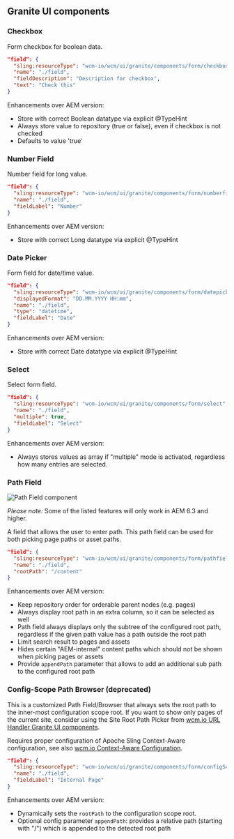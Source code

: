 ## Granite UI components


### Checkbox

Form checkbox for boolean data.

```json
"field": {
  "sling:resourceType": "wcm-io/wcm/ui/granite/components/form/checkbox",
  "name": "./field",
  "fieldDescription": "Description for checkbox",
  "text": "Check this"
}
```

Enhancements over AEM version:

* Store with correct Boolean datatype via explicit @TypeHint
* Always store value to repository (true or false), even if checkbox is not checked
* Defaults to value 'true'


### Number Field

Number field for long value.

```json
"field": {
  "sling:resourceType": "wcm-io/wcm/ui/granite/components/form/numberfield",
  "name": "./field",
  "fieldLabel": "Number"
}
```

Enhancements over AEM version:

* Store with correct Long datatype via explicit @TypeHint


### Date Picker

Form field for date/time value.

```json
"field": {
  "sling:resourceType": "wcm-io/wcm/ui/granite/components/form/datepicker",
  "displayedFormat": "DD.MM.YYYY HH:mm",
  "name": "./field",
  "type": "datetime",
  "fieldLabel": "Date"
}
```

Enhancements over AEM version:

* Store with correct Date datatype via explicit @TypeHint


### Select

Select form field.

```json
"field": {
  "sling:resourceType": "wcm-io/wcm/ui/granite/components/form/select",
  "name": "./field",
  "multiple": true,
  "fieldLabel": "Select"
}
```

Enhancements over AEM version:

* Always stores values as array if "multiple" mode is activated, regardless how many entries are selected.


### Path Field

![Path Field component](images/pathfield-component.png)

*Please note:* Some of the listed features will only work in AEM 6.3 and higher.

A field that allows the user to enter path. This path field can be used for both picking page paths or asset paths.

```json
"field": {
  "sling:resourceType": "wcm-io/wcm/ui/granite/components/form/pathfield",
  "name": "./field",
  "rootPath": "/content"
}
```

Enhancements over AEM version:

* Keep repository order for orderable parent nodes (e.g. pages)
* Always display root path in an extra column, so it can be selected as well
* Path field always displays only the subtree of the configured root path, regardless if the given path value has a path outside the root path
* Limit search result to pages and assets
* Hides certain "AEM-internal" content paths which should not be shown when picking pages or assets
* Provide `appendPath` parameter that allows to add an additional sub path to the configured root path


### Config-Scope Path Browser (deprecated)

This is a customized Path Field/Browser that always sets the root path to the inner-most configuration scope root. If you want to show only pages of the current site, consider using the Site Root Path Picker from [wcm.io URL Handler Granite UI components][url-handler-graniteui-components].

Requires proper configuration of Apache Sling Context-Aware configuration, see also [wcm.io Context-Aware Configuration][wcmio-caconfig].


```json
"field": {
  "sling:resourceType": "wcm-io/wcm/ui/granite/components/form/configScopePathBrowser",
  "name": "./field",
  "fieldLabel": "Internal Page"
}
```

Enhancements over AEM version:

* Dynamically sets the `rootPath` to the configuration scope root.
* Optional config parameter `appendPath`: provides a relative path (starting with "/") which is appended to the detected root path



[wcmio-caconfig]: https://wcm.io/caconfig/
[url-handler-graniteui-components]: https://wcm.io/handler/url/graniteui-components.html

